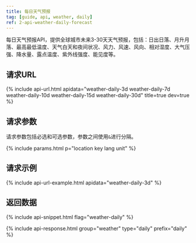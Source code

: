 ```yaml
---
title: 每日天气预报
tag: [guide, api, weather, daily]
ref: 2-api-weather-daily-forecast
---
```


每日天气预报API，提供全球城市未来3-30天天气预报，包括：日出日落、月升月落、最高最低温度、天气白天和夜间状况、风力、风速、风向、相对湿度、大气压强、降水量、露点温度、紫外线强度、能见度等。

## 请求URL

{% include api-url.html apidata="weather-daily-3d weather-daily-7d weather-daily-10d weather-daily-15d weather-daily-30d" title=true dev=true %}
  
## 请求参数

请求参数包括必选和可选参数，参数之间使用`&`进行分隔。

{% include params.html p="location key lang unit" %}

## 请求示例

{% include api-url-example.html apidata="weather-daily-3d" %}

## 返回数据

{% include api-snippet.html flag="weather-daily" %}

{% include api-response.html group="weather" type="daily" prefix="daily" %}

